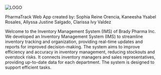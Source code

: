 ![LOGO](https://github.com/user-attachments/assets/fff2c1f9-4f51-457c-a2f1-a0ae573a65fe)

PharmaTrack Web App
created by: Sophia Reine Orencia, Kaneesha Ysabel Rosales, Allyssa Justine Salgado, Clarissa Ivy Valdez

Welcome to the Inventory Management System (IMS) of Brady Pharma Inc. We developed an Inventory Management System (IMS) to streamline inventory tracking and organization, providing real-time updates and reports for improved decision-making. 
The system aims to improve efficiency and accuracy in inventory management, reducing stockouts and overstock risks. It connects inventory managers and sales representatives, providing up-to-date data for each department. The system is designed 
to support efficient tasks.

